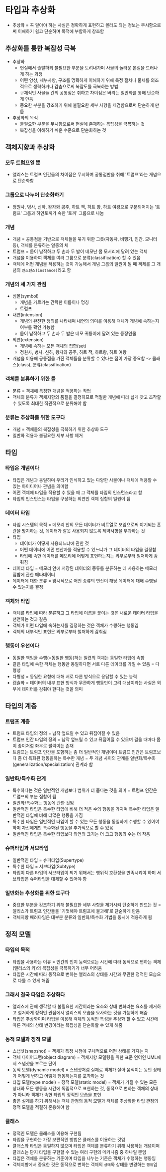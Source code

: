 # 타입과 추상화
- 추상화 = 꼭 알아야 하는 사실은 정확하게 표현하고 몰라도 되는 정보는 무시함으로써 이해하기 쉽고 단순하며 목적에 부합하게 창조함

## 추상화를 통한 복잡성 극복
- 추상화
    - 현실에서 출발하되 불필요한 부분을 도려내가며 사물의 놀라운 본질을 드러나게 하는 과정
    - 어떤 양상, 세부사항, 구조를 명확하게 이해하기 위해 특정 절차나 물체를 의조적으로 생략하거나 감춤으로써 복잡도를 극복하는 방법
    - 구체적인 사물들 간의 공통점은 취하고 차이점은 버리는 일반화를 통해 단순하게 만듬
    - 중요한 부분을 강조하기 위해 불필요한 세부 사항을 제검함으로써 단순하게 만듬
- 추상화의 목적
    - 불필요한 부분을 무시함으로써 현실에 존재하는 복잡성을 극복하는 것
    - 복잡성을 이해하기 쉬운 수준으로 단순화하는 것

## 객체지향과 추상화
### 모두 트럼프일 뿐
- 앨리스는 트럼프 인간들의 차이점은 무시하며 공통점만을 취해 '트럼프'라는 개념으로 단순화함

### 그룹으로 나누어 단순화하기
- 정원사, 병사, 신하, 왕자와 공주, 하트 잭, 하트 왕, 하트 여왕으로 구분되어지는 '트럼프' 그룹과 하얀토끼가 속한 '토끼' 그룹으로 나눔

### 개념
- 개념 = 공통점을 기반으로 객체들을 묶기 위한 그릇(자동차, 비행기, 인간. 모니터 등), 객체를 분류하는 일종의 체
- 트럼프 = 몸이 납작하고 두 손과 두 발이 네모난 몸 모서리에 달려 있는 객체
- 개념을 이용하여 객체를 여러 그룹으로 분류(classification) 할 수 있음
- 객체에 어떤 개념을 적용하는 것이 가능해서 개념 그룹의 일원이 될 때 객체를 그 개념의 `인스턴스(instance)`라고 함

### 개념의 세 가지 관점
- 심볼(symbol) 
    - 개념을 가르키는 간략한 이름이나 명칭
    - 트럼프
- 내연(intension)
    - 개념의 완전한 정의를 나타내며 내연의 의미를 이용해 객체가 개념에 속하는지 여부를 확인 가능함
    - 몸이 납작하고 두 손과 두 발은 네모 귀퉁이에 달려 있는 등장인물
- 외연(extension)
    - 개념에 속하는 모든 객체의 집합(set)
    - 정원사, 병사, 신하, 왕자와 공주, 하트 잭, 하트왕, 하트 여왕
- 개념을 이용해 공통점을 가진 객체들을 분류할 수 있다는 점이 가장 중요함 -> 클래스(class), 분류(classification)

### 객체를 분류하기 위한 틀
- 분류 = 객체에 특정한 개념을 적용하는 작업
- 객체의 분류가 객체지향의 품질을 결정하므로 젹절한 개념에 따라 쉽게 찾고 조작할 수 있도록 최대한 직관적으로 분류해야 함

### 분류는 추상화를 위한 도구다
- 개념 = 객체들의 복잡성을 극복하기 위한 추상화 도구
- 일반화 적용과 불필요한 세부 사항 제거

## 타입
### 타입은 개념이다
- 타입은 개념과 동일하며 우리가 인식하고 있는 다양한 사물이나 객체에 적용할 수 있는 아이디어나 관념을 의미함
- 어떤 객체에 타입을 적용할 수 있을 때 그 객체를 타입의 인스턴스라고 함
- 타입의 인스턴스는 타입을 구성하는 외연인 객체 집합의 일원이 됨

### 데이터 타입
- 타입 시스템의 목적 = 메모리 안의 모든 데이터가 비트열로 보임으로써 야기되는 혼란을 방지하는 것, 데이터가 잘못 사용되지 않도록 제약사항을 부과하는 것
- 타입
    - 데이터가 어떻게 사용되느냐에 관한 것
    - 어떤 데이터에 어떤 연산자를 적용할 수 있느냐가 그 데이터의 타입을 결정함
    - 타입에 속한 데이터를 메모리에 어떻게 표현하는지는 외부로부터 철저하게 감춰짐
- 데이터 타입 = 메모리 안에 저장된 데이터의 종류를 분류하는 데 사용하는 메모리 집합에 관한 메타데이터
- 데이터에 대한 분류 = 암시적으로 어떤 종류의 연산이 해당 데이터에 대해 수행될 수 있는지를 결정

### 객체와 타입
- 객체를 타입에 따라 분류하고 그 타입에 이름을 붙이는 것은 새로운 데이터 타입을 선언하는 것과 같음
- 객체가 어떤 타입에 속하는지를 결정하는 것은 객체가 수행하는 행동임
- 객체의 내부적인 표현은 외부로부터 철저하게 감춰짐

### 행동이 우선이다
- 동일한 책임을 수행(=동일한 행동)하는 일련의 객체는 동일한 타입에 속함
- 같은 타입에 속한 객체는 행동만 동일하다면 서로 다른 데이터를 가질 수 있음 = 다형성
- 다형성 = 동일한 요청에 대해 서로 다른 방식으로 응답할 수 있는 능력
- 캡슐화 = 데이터의 내부 표현 방식과 무관하게 행동만이 고려 대상이라는 사실은 외부에 데이터를 감춰야 한다는 것을 의미

## 타입의 계층
### 트럼프 계층
- 트럼프 타입의 정의 = 납작 엎드릴 수 있고 뒤집어질 수 있음
- 트럼프 인간 타입의 정의 = 납작 엎드릴 수 있고 뒤집어질 수 있으며 걸을 때마다 몸이 종이처럼 좌우로 펄럭이는 존재
- 트럼프는 트럼프 인간을 포함하는 좀 더 일반적인 개념이며 트럼프 인간은 트럼프보다 좀 더 특화된 행동을하는 특수한 개념 = 두 개념 사이의 관계를 일반화/특수화(generalization/specialization) 관계라 함

### 일반화/특수화 관계
- 특수하다는 것은 일반적인 개념보다 범위가 더 좁다는 것을 의미 = 트럼프 인간은 트럼프의 부분 집합이 됨
- 일반화/특수화는 행동에 관한 것임
- 일반적인 타입은 특수한 타입에 비해 더 적은 수의 행동을 가지며 특수한 타입은 일반적인 타입에 비해 더많은 행동을 가짐
- 특수한 타입은 일반적인 타입이 할 수 있는 모든 행동을 동일하게 수행할 수 있어야 하며 자신에게만 특수화된 행동을 추가적으로 할 수 있음
- 일반적인 타입은 특수한 타입보다 외연의 크기는 더 크고 행동의 수는 더 작음

### 슈퍼타입과 서브타입
- 일반적인 타입 = 슈퍼타입(Supertype)
- 특수한 타입 = 서브타입(Subtype)
- 타입이 다른 타입의 서브타입이 되기 위해서는 행위적 호환성을 만족시켜야 하며 서브타입은 슈퍼타입을 대체할 수 있어야 함

### 일반화는 추상화를 위한 도구다
- 중요한 부분을 강조하기 위해 불필요한 세부 사항을 제거시켜 단순하게 만드는 것 = 앨리스가 트럼프 인간들을 '기껏해야 트럼프에 불과해'로 단순하게 만듬
- 객체지향 패러다임은 대부분 분류와 일반화/특수화 기법을 동시에 적용하게 됨

## 정적 모델
### 타입의 목적
- 타입을 사용하는 이유 = 인간의 인지 능력으로는 시간에 따라 동적으로 변하는 객체(앨리스의 키)의 복잡성을 극복하기가 너무 어려움
- 타입은 시간에 따라 동적으로 변하는 앨리스의 상태를 시간과 무관한 정적인 모습으로 다룰 수 있게 해줌

### 그래서 결국 타입은 추상화다
- 앨리스에 관해 생각할 때 불필요한 시간이라는 요소와 상태 변화라는 요소를 제거하고 철저하게 정적인 관점에서 앨리스의 모습을 묘사하는 것을 가능하게 해줌
- 타입은 추상화이며 타입을 이용해 객체의 동적인 특성을 추상화 할 수 있고 시간에 따른 객체의 상태 변경이라는 복잡성을 단순화할 수 있게 해줌

### 동적 모델과 정적 모델
- 스냅샷(snapshot) = 객체가 특정 시점에 구체적으로 어떤 상태를 가지는 지
- 객체 다이어그램(object diagram) = 객체지향 모델링을 위한 표준 언어인 UML에서 스냅샷을 부르는 단어
- 동적 모델(dynamic model) = 스냅샷처럼 실제로 객체가 살아 움직이는 동안 상태가 어떻게 변하고 어떻게 행동하는지를 포착하는 것
- 타입 모델(type model) = 정적 모델(static model) = 객체가 가질 수 있는 모든 상태와 모든 행동을 시간에 독립적으로 표현하는 것, 동적으로 변하는 객체의 상태가 아니라 객체가 속한 타입의 정적인 모습을 표현
- 좋은 설계를 하기 위해서는 객체 관점의 동적 모델과 객체를 추상화한 타입 관점의 정적 모델을 적절히 혼용해야 함

### 클래스
- 정적인 모델은 클래스를 이용해 구현됨
- 타입을 구현하는 가장 보편적인 방법은 클래스를 이용하는 것임
- 클래스와 타입은 동일하지 않으며 타입은 객체를 분류하기 위해 사용하는 개념이며 클래스는 단지 타입을 구현할 수 있는 여러 구현의 메커니즘 중 하나일 뿐임
- 타입은 객체를 분류하는 기준이며 타입을 나누는 기준은 객체가 수행하는 행동임
- 객체지향에서 중요한 것은 동적으로 변하는 객체의 `상태`와 상태를 변경하는 `행위`임